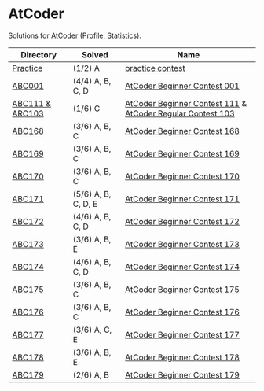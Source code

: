<!-- SPDX-License-Identifier: X11 -->
# AtCoder

Solutions for [AtCoder](https://atcoder.jp/) ([Profile](https://atcoder.jp/users/jthvai), [Statistics](https://kenkoooo.com/atcoder#/user/jthvai)).

| Directory                                 | Solved              | Name
| ---                                       | ---                 | ---
| [Practice](./Practice/)                   | (1/2) A             | [practice contest](https://atcoder.jp/contests/practice)
| [ABC001](./ABC001/)                       | (4/4) A, B, C, D    | [AtCoder Beginner Contest 001](https://atcoder.jp/contests/abc001)
| [ABC111 & ARC103](./ABC111%20&%20ARC103/) | (1/6) C             | [AtCoder Beginner Contest 111](https://atcoder.jp/contests/abc111) & [AtCoder Regular Contest 103](https://atcoder.jp/contests/arc103)
| [ABC168](./ABC168/)                       | (3/6) A, B, C       | [AtCoder Beginner Contest 168](https://atcoder.jp/contests/abc168)
| [ABC169](./ABC169/)                       | (3/6) A, B, C       | [AtCoder Beginner Contest 169](https://atcoder.jp/contests/abc169)
| [ABC170](./ABC170/)                       | (3/6) A, B, C       | [AtCoder Beginner Contest 170](https://atcoder.jp/contests/abc170)
| [ABC171](./ABC171/)                       | (5/6) A, B, C, D, E | [AtCoder Beginner Contest 171](https://atcoder.jp/contests/abc171)
| [ABC172](./ABC172/)                       | (4/6) A, B, C, D    | [AtCoder Beginner Contest 172](https://atcoder.jp/contests/abc172)
| [ABC173](./ABC173/)                       | (3/6) A, B, E       | [AtCoder Beginner Contest 173](https://atcoder.jp/contests/abc173)
| [ABC174](./ABC174/)                       | (4/6) A, B, C, D    | [AtCoder Beginner Contest 174](https://atcoder.jp/contests/abc174)
| [ABC175](./ABC175/)                       | (3/6) A, B, C       | [AtCoder Beginner Contest 175](https://atcoder.jp/contests/abc175)
| [ABC176](./ABC176/)                       | (3/6) A, B, C       | [AtCoder Beginner Contest 176](https://atcoder.jp/contests/abc176)
| [ABC177](./ABC177/)                       | (3/6) A, C, E       | [AtCoder Beginner Contest 177](https://atcoder.jp/contests/abc177)
| [ABC178](./ABC178/)                       | (3/6) A, B, E       | [AtCoder Beginner Contest 178](https://atcoder.jp/contests/abc178)
| [ABC179](./ABC179/)                       | (2/6) A, B          | [AtCoder Beginner Contest 179](https://atcoder.jp/contests/abc179)
